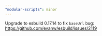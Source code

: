 ```yaml
---
"modular-scripts": minor
---
```


Upgrade to esbuild 0.17.14 to fix `baseUrl` bug: https://github.com/evanw/esbuild/issues/2119
